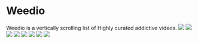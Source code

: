 
# Weedio
Weedio is a vertically scrolling list of Highly curated addictive videos.
![](RackMultipart20201012-4-1efyxsn_html_a5470c9067581dfe.jpg) ![](RackMultipart20201012-4-1efyxsn_html_fd3155f48cd0fce8.jpg) ![](RackMultipart20201012-4-1efyxsn_html_ed40cfa7d23ff6ef.gif) ![](RackMultipart20201012-4-1efyxsn_html_4515df293a4895f1.gif) ![](RackMultipart20201012-4-1efyxsn_html_bf5aa1d57cc720aa.jpg) ![](RackMultipart20201012-4-1efyxsn_html_9f81cd090ad0ee43.gif) ![](RackMultipart20201012-4-1efyxsn_html_384df8ce39e54bfb.gif) ![](RackMultipart20201012-4-1efyxsn_html_8a6f4cc0cd6fa32.gif)
